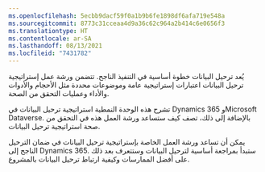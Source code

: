 ```yaml
---
ms.openlocfilehash: 5ecbb9dacf59f0a1b9b6fe1898df6afa719e548a
ms.sourcegitcommit: 8773c31cceaa4d9a36c62c964a2b414c6e0656f3
ms.translationtype: HT
ms.contentlocale: ar-SA
ms.lasthandoff: 08/13/2021
ms.locfileid: "7431782"
---
```

يُعد ترحيل البيانات خطوة أساسية في التنفيذ الناجح. تتضمن ورشة عمل إستراتيجية ترحيل البيانات اعتبارات إستراتيجية عامة وموضوعات محددة مثل الأحجام والأدوات والأداء وعمليات التحقق من الصحة.

تشرح هذه الوحدة النمطية استراتيجية ترحيل البيانات في Dynamics 365 وMicrosoft Dataverse. بالإضافة إلى ذلك، تصف كيف ستساعد ورشة العمل هذه في التحقق من صحة استراتيجية ترحيل البيانات.  

يمكن أن تساعد ورشة العمل الخاصة بإستراتيجية ترحيل البيانات في ضمان الترحيل الناجح إلى Dynamics 365. ستبدأ بمراجعة أساسية لترحيل البيانات وستتعرف بعد ذلك على أفضل الممارسات وكيفية ارتباط ترحيل البيانات بالمشروع.
